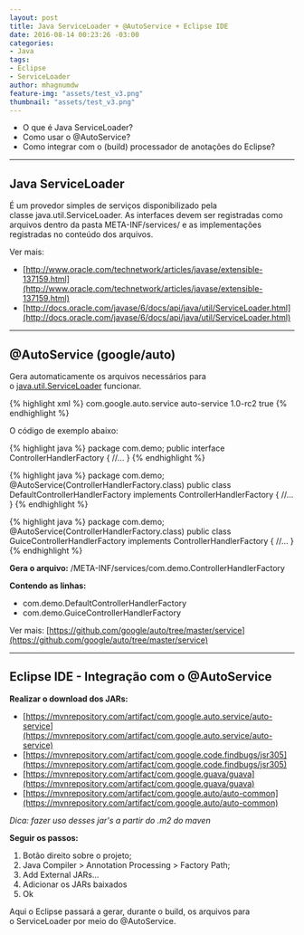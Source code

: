 ```yaml
---
layout: post
title: Java ServiceLoader + @AutoService + Eclipse IDE
date: 2016-08-14 00:23:26 -03:00
categories:
- Java
tags:
- Eclipse
- ServiceLoader
author: mhagnumdw
feature-img: "assets/test_v3.png"
thumbnail: "assets/test_v3.png"
---
```


- O que é Java ServiceLoader?
- Como usar o @AutoService?
- Como integrar com o (build) processador de anotações do Eclipse?

* * *

## Java ServiceLoader

É um provedor simples de serviços disponibilizado pela classe java.util.ServiceLoader. As interfaces devem ser registradas como arquivos dentro da pasta META-INF/services/ e as implementações registradas no conteúdo dos arquivos.

Ver mais:
- [http://www.oracle.com/technetwork/articles/javase/extensible-137159.html](http://www.oracle.com/technetwork/articles/javase/extensible-137159.html)
- [http://docs.oracle.com/javase/6/docs/api/java/util/ServiceLoader.html](http://docs.oracle.com/javase/6/docs/api/java/util/ServiceLoader.html)

* * *

## @AutoService (google/auto)

Gera automaticamente os arquivos necessários para o [java.util.ServiceLoader](http://docs.oracle.com/javase/6/docs/api/java/util/ServiceLoader.html) funcionar.

{% highlight xml %}
<dependency>
    <groupId>com.google.auto.service</groupId>
    <artifactId>auto-service</artifactId>
    <version>1.0-rc2</version>
    <optional>true</optional>
</dependency>
{% endhighlight %}

O código de exemplo abaixo:

{% highlight java %}
package com.demo;
public interface ControllerHandlerFactory {
    //...
}
{% endhighlight %}

{% highlight java %}
package com.demo;
@AutoService(ControllerHandlerFactory.class)
public class DefaultControllerHandlerFactory implements ControllerHandlerFactory {
    //...
}
{% endhighlight %}

{% highlight java %}
package com.demo;
@AutoService(ControllerHandlerFactory.class)
public class GuiceControllerHandlerFactory implements ControllerHandlerFactory {
    //...
}
{% endhighlight %}

**Gera o arquivo:**
/META-INF/services/com.demo.ControllerHandlerFactory

**Contendo as linhas:**
- com.demo.DefaultControllerHandlerFactory
- com.demo.GuiceControllerHandlerFactory

Ver mais: [https://github.com/google/auto/tree/master/service](https://github.com/google/auto/tree/master/service)

* * *

## Eclipse IDE - Integração com o @AutoService

**Realizar o download dos JARs:**
- [https://mvnrepository.com/artifact/com.google.auto.service/auto-service](https://mvnrepository.com/artifact/com.google.auto.service/auto-service)
- [https://mvnrepository.com/artifact/com.google.code.findbugs/jsr305](https://mvnrepository.com/artifact/com.google.code.findbugs/jsr305)
- [https://mvnrepository.com/artifact/com.google.guava/guava](https://mvnrepository.com/artifact/com.google.guava/guava)
- [https://mvnrepository.com/artifact/com.google.auto/auto-common](https://mvnrepository.com/artifact/com.google.auto/auto-common)

_Dica: fazer uso desses jar's a partir do .m2 do maven_

**Seguir os passos:**

1. Botão direito sobre o projeto;
1. Java Compiler > Annotation Processing > Factory Path;
1. Add External JARs...
1. Adicionar os JARs baixados
1. Ok

Aqui o Eclipse passará a gerar, durante o build, os arquivos para o ServiceLoader por meio do @AutoService.
